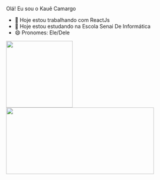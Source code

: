 Olá! Eu sou o Kauê Camargo

- 🔭 Hoje estou trabalhando com ReactJs
- 🌱 Hoje estou estudando na Escola Senai De Informática
- 😄 Pronomes: Ele/Dele

<div>
  <a href = "https://beacons.ai/zennitte">
  <img height = "180em"  src="https://github-readme-stats.vercel.app/api?username=Zennitte&show_icons=true&theme=dracula&include_all_commits=true&count_private=true"/>
  <img height = "180em" width = "400" src="https://github-readme-stats.vercel.app/api/top-langs/?username=Zennitte&layout=compact&langs_count=16&theme=dracula"/>
</div>
